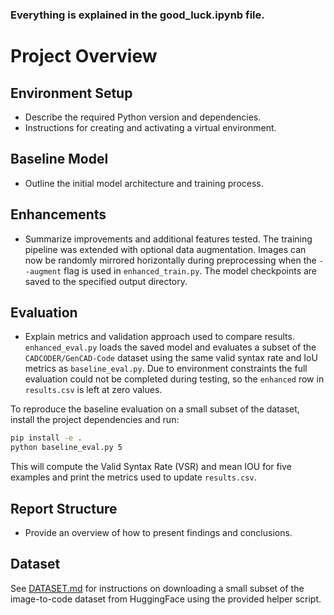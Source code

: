 
### Everything is explained in the good_luck.ipynb file.


# Project Overview


## Environment Setup
- Describe the required Python version and dependencies.
- Instructions for creating and activating a virtual environment.

## Baseline Model
- Outline the initial model architecture and training process.

## Enhancements
- Summarize improvements and additional features tested.
The training pipeline was extended with optional data augmentation. Images can
now be randomly mirrored horizontally during preprocessing when the `--augment`
flag is used in `enhanced_train.py`. The model checkpoints are saved to the
specified output directory.

## Evaluation
- Explain metrics and validation approach used to compare results.
`enhanced_eval.py` loads the saved model and evaluates a subset of the
`CADCODER/GenCAD-Code` dataset using the same valid syntax rate and IoU metrics
as `baseline_eval.py`. Due to environment constraints the full evaluation could
not be completed during testing, so the `enhanced` row in `results.csv` is left
at zero values.

To reproduce the baseline evaluation on a small subset of the dataset, install
the project dependencies and run:

```bash
pip install -e .
python baseline_eval.py 5
```

This will compute the Valid Syntax Rate (VSR) and mean IOU for five examples and
print the metrics used to update `results.csv`.

## Report Structure
- Provide an overview of how to present findings and conclusions.

## Dataset
See [DATASET.md](DATASET.md) for instructions on downloading a small subset of
the image-to-code dataset from HuggingFace using the provided helper script.

